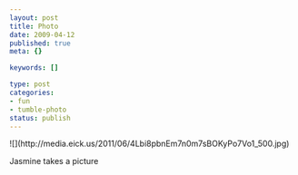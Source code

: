 ```yaml
--- 
layout: post
title: Photo
date: 2009-04-12
published: true
meta: {}

keywords: []

type: post
categories: 
- fun
- tumble-photo
status: publish
---
```

<div class="figure">            ![](http://media.eick.us/2011/06/4Lbi8pbnEm7n0m7sBOKyPo7Vo1_500.jpg)        </div>

Jasmine takes a picture

